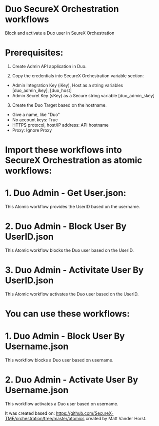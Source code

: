 # Duo SecureX Orchestration workflows

Block and activate a Duo user in SeureX Orchestration


# Prerequisites:

1. Create Admin API application in Duo. 

2. Copy the credentials into SecureX Orchestration variable section:

- Admin Integration Key (iKey), Host as a string variables [duo_admin_ikey], [duo_host]
- Admin Secret Key (sKey) as a Secure string variable [duo_admin_skey]


3. Create the Duo Target based on the hostname. 

  - Give a name, like "Duo"
  - No account keys: True
  - HTTPS protocol, host/IP address: API hostname
  - Proxy: Ignore Proxy
  

# Import these workflows into SecureX Orchestration as atomic workflows:

# 1. Duo Admin - Get User.json: 

  This Atomic workflow provides the UserID based on the username.
  
  
# 2. Duo Admin - Block User By UserID.json  

  This Atomic workflow blocks the Duo user based on the UserID.
  
  
# 3. Duo Admin - Activitate User By UserID.json  

  This Atomic workflow activates the Duo user based on the UserID. 


# You can use these workflows:

# 1. Duo Admin - Block User By Username.json  

  This workflow blocks a Duo user based on username. 
  

# 2. Duo Admin - Activate User By Username.json  

  This workflow activates a Duo user based on username. 
  

It was created based on: https://github.com/SecureX-TME/orchestration/tree/master/atomics created by Matt Vander Horst.
